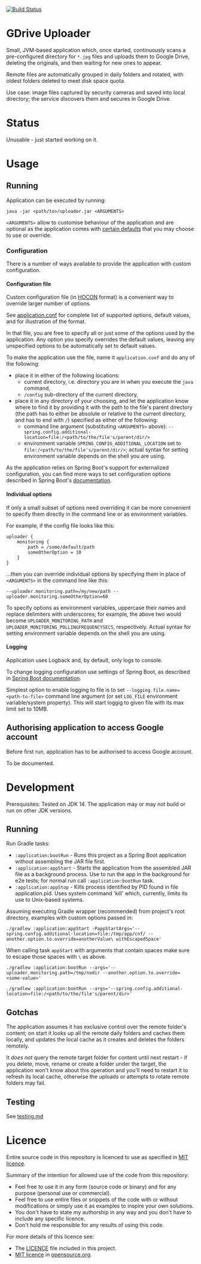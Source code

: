[![Build Status](https://travis-ci.com/ziemsky/gdrive-uploader.svg?branch=master)](https://travis-ci.com/ziemsky/gdrive-uploader)

# GDrive Uploader
Small, JVM-based application which, once started, continuously scans a pre-configured directory for `*.jpg` files and
uploads them to Google Drive, deleting the originals, and then waiting for new ones to appear.

Remote files are automatically grouped in daily folders and rotated, with oldest folders deleted to meet disk space
quota.

Use case: image files captured by security cameras and saved into local directory; the service discovers them and
secures in Google Drive.

# Status
Unusable - just started working on it.

# Usage

## Running
Application can be executed by running:
```$bash
java -jar <path/to>/uploader.jar <ARGUMENTS>
```

`<ARGUMENTS>` allow to customise behaviour of the application and are optional as the application comes with
[certain defaults][application.conf] that you may choose to use or override. 

### Configuration
There is a number of ways available to provide the application with custom configuration.

#### Configuration file
Custom configuration file (in [HOCON] format) is a convenient way to override larger number of options.

See [application.conf] for complete list of supported options, default values, and for illustration of the format.

In that file, you are free to specify all or just some of the options used by the application. Any option you specify
overrides the default values, leaving any unspecified options to be automatically set to default values.

To make the application use the file, name it `application.conf` and do any of the following:
* place it in either of the following locations:
  * current directory, i.e. directory you are in when you execute the `java` command,
  * `/config` sub-directory of the current directory,
* place it in any directory of your choosing, and let the application know where to find it by
  providing it with the path to the file's parent directory (the path has to either be absolute or relative to the
  current directory, and has to end with `/`) specified as either of the following:
  * command line argument (substituting `<ARGUMENTS>` above): `--spring.config.additional-location=file:/<path/to/the/file's/parent/dir/>`
  * environment variable `SPRING_CONFIG_ADDITIONAL_LOCATION` set to `file:/<path/to/the/file's/parent/dir/>`;
    actual syntax for setting environment variable depends on the shell you are using. 

As the application relies on Spring Boot's support for externalized configuration, you can find more ways to set
configuration options described in Spring Boot's [documentation][spring-boot-ext-config].

#### Individual options
If only a small subset of options need overriding it can be more convenient to specify them directly in the command line
or as environment variables.

For example, if the config file looks like this:
```
uploader {
    monitoring {
        path = /some/default/path
        someOtherOption = 10
    }
}
```
...then you can override individual options by specifying them in place of `<ARGUMENTS>` in the command line like this:
```
--uploader.monitoring.path=/my/new/path --uploader.monitoring.someOtherOption=60 
```

To specify options as environment variables, uppercase their names and replace delimiters with underscores;
for example, the above two would become `UPLOADER_MONITORING_PATH` and `UPLOADER_MONITORING_POLLINGFREQUENCYSECS`,
respectively. Actual syntax for setting environment variable depends on the shell you are using.

#### Logging
Application uses Logback and, by default, only logs to console.

To change logging configuration use settings of Spring Boot, as described in [Spring Boot documentation][spring-boot-logging].

Simplest option to enable logging to file is to set `--logging.file.name=<path-to-file>` command line argument
(or set `LOG_FILE` environment variable/system property). This will start loggig to given file with its max limit set to 10MB.  

## Authorising application to access Google account
Before first run, application has to be authorised to access Google account.

To be documented.

# Development

Prerequisites: Tested on JDK 14. The application may or may not build or run on other JDK versions.

## Running

Run Gradle tasks:

* `:application:bootRun` - Runs this project as a Spring Boot application without assembling the JAR file first.
* `:application:appStart` - Starts the application from the assembled JAR file as a background process. Use to run the
  app in the background for e2e tests; for normal run call `:application:bootRun` task.
* `:application:appStop` - Kills process identified by PID found in file application.pid. Uses system command 'kill' which,
  currently, limits its use to Unix-based systems.

Assuming executing Gradle wrapper (recommended) from project's root directory, examples with custom options passed in:
```
./gradlew :application:appStart -PappStartArgs='--spring.config.additional-location=file:/tmp/app/cnf/ --another.option.to.override=anotherValue\ withEscapedSpace'
```
When calling task `appStart` with arguments that contain spaces make sure to escape those spaces with `\` as above.  

```
./gradlew :application:bootRun --args='--uploader.monitoring.path=/tmp/nodir --another.option.to.override=<some-value>'
```

```
./gradlew :application:bootRun --args='--spring.config.additional-location=file:/<path/to/the/file's/parent/dir>'
```

## Gotchas
The application assumes it has exclusive control over the remote folder's content; on start it looks up all the remote
daily folders and caches them locally, and updates the local cache as it creates and deletes the folders remotely.

It _does not_ query the remote target folder for content until next restart - if you delete, move, rename or create
a folder under the target, the application won't know about this operation and you'll need to restart it to refresh its
local cache, otherwise the uploads or attempts to rotate remote folders may fail.    

## Testing
See [testing.md](testing.md)

# Licence
Entire source code in this repository is licenced to use as specified in [MIT licence][opensource.org-mit].

Summary of the intention for allowed use of the code from this repository: 
* Feel free to use it in any form (source code or binary) and for any purpose (personal use or commercial).
* Feel free to use entire files or snippets of the code with or without modifications or simply use it as examples to
  inspire your own solutions.
* You don't have to state my authorship in any way and you don't have to include any specific licence.
* Don't hold me responsible for any results of using this code.

For more details of this licence see:
* The [LICENCE](LICENCE) file included in this project.
* [MIT licence][opensource.org-mit] in [opensource.org].


[application.conf]:       https://github.com/ziemsky/gdrive-uploader/blob/master/application/src/main/resources/application.properties
[HOCON]:                  https://github.com/lightbend/config/blob/master/HOCON.md
[opensource.org]:         https://opensource.org/    
[opensource.org-mit]:     https://opensource.org/licenses/MIT
[spring-boot-ext-config]: https://docs.spring.io/spring-boot/docs/current/reference/html/boot-features-external-config.html
[spring-boot-logging]:    https://docs.spring.io/spring-boot/docs/current/reference/html/spring-boot-features.html#boot-features-logging
[logback-config]:         http://logback.qos.ch/manual/configuration.html                